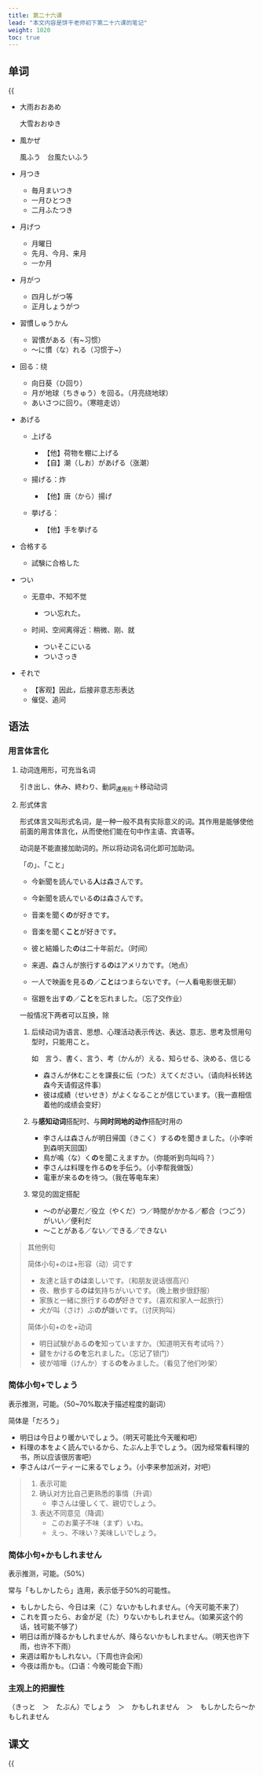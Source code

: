 ```yaml
---
title: 第二十六课
lead: "本文内容是饼干老师初下第二十六课的笔记"
weight: 1020
toc: true
---
```


## 单词

{{<audio src="https://tellyouwhat-static-1251995834.cos.ap-chongqing.myqcloud.com/audios/cs_danci/26第二十六课.mp3">}}

- 大雨おおあめ

  大雪おおゆき

- 風かぜ

  風ふう　台風たいふう

- 月つき

  - 毎月まいつき
  - 一月ひとつき
  - 二月ふたつき

- 月げつ

  - 月曜日
  - 先月、今月、来月
  - 一か月

- 月がつ

  - 四月しがつ等
  - 正月しょうがつ

- 習慣しゅうかん

  - 習慣がある（有~习惯）
  - ～に慣（な）れる（习惯于~）

- 回る：绕

  - 向日葵（ひ回り）
  - 月が地球（ちきゅう）を回る。（月亮绕地球）
  - あいさつに回り。（寒暄走访）

- あげる

  - 上げる
    - 【他】荷物を棚に上げる
    - 【自】潮（しお）があげる（涨潮）

  - 揚げる：炸
    - 【他】唐（から）揚げ

  - 挙げる：
    - 【他】手を挙げる

- 合格する

  - 試験に合格した

- つい

  - 无意中、不知不觉
    - つい忘れた。

  - 时间、空间离得近：稍微、刚、就
    - ついそこにいる
    - ついさっき

- それで

  - 【客观】因此，后接非意志形表达
  - 催促、追问


## 语法

### 用言体言化

1. 动词连用形，可充当名词

   引き出し、休み、終わり、動詞<sub>連用形</sub>＋移动动词

2. 形式体言

   形式体言又叫形式名词，是一种一般不具有实际意义的词。其作用是能够使他前面的用言体言化，从而使他们能在句中作主语、宾语等。

   动词是不能直接加助词的。所以将动词名词化即可加助词。

   「の」、「こと」

   - 今新聞を読んでいる**人**は森さんです。

   - 今新聞を読んでいる**の**は森さんです。

   - 音楽を聞く**の**が好きです。

   - 音楽を聞く**こと**が好きです。

   - 彼と結婚した**の**は二十年前だ。（时间）

   - 来週、森さんが旅行する**の**はアメリカです。（地点）

   - 一人で映画を見る**の**／**こと**はつまらないです。（一人看电影很无聊）

   - 宿題を出す**の**／**こと**を忘れました。（忘了交作业）

   一般情况下两者可以互换，除

    1. 后续动词为语言、思想、心理活动表示传达、表达、意志、思考及惯用句型时，只能用こと。

       如　言う、書く、言う、考（かんが）える、知らせる、決める、信じる

       - 森さんが休むことを課長に伝（つた）えてください。（请向科长转达森今天请假这件事）
       - 彼は成績（せいせき）がよくなることが信じています。（我一直相信着他的成绩会变好）

    2. 与**感知动词**搭配时、与**同时同地的动作**搭配时用の

       - 李さんは森さんが明日帰国（きこく）する**の**を聞きました。（小李听到森明天回国）
       - 鳥が鳴（な）く**の**を聞こえますか。（你能听到鸟叫吗？）
       - 李さんは料理を作る**の**を手伝う。（小李帮我做饭）
       - 電車が来る**の**を待つ。（我在等电车来）

    3. 常见的固定搭配

       - ～のが必要だ／役立（やくだ）つ／時間がかかる／都合（つごう）がいい／便利だ
       - ～ことがある／ない／できる／できない

> 其他例句
>
> 简体小句+のは+形容（动）词です
>
> - 友達と話す**のは**楽しいです。（和朋友说话很高兴）
> - 夜、散歩する**のは**気持ちがいいです。（晚上散步很舒服）
> - 家族と一緒に旅行する**のが**好きです。（喜欢和家人一起旅行）
> - 犬が叫（さけ）ぶ**のが**嫌いです。（讨厌狗叫）
>
> 简体小句+のを+动词
>
> - 明日試験がある**のを**知っていますか。（知道明天有考试吗？）
> - 鍵をかける**のを**忘れました。（忘记了锁门）
> - 彼が喧嘩（けんか）する**のを**みました。（看见了他们吵架）

### 简体小句+でしょう

表示推测，可能。（50~70%取决于描述程度的副词）

简体是「だろう」

- 明日は今日より暖かいでしょう。（明天可能比今天暖和吧）
- 料理の本をよく読んでいるから、たぶん上手でしょう。（因为经常看料理的书，所以应该很厉害吧）
- 李さんはパーティーに来るでしょう。（小李来参加派对，对吧）

> 1. 表示可能
> 2. 确认对方比自己更熟悉的事情（升调）
>    - 李さんは優しくて、親切でしょう。
> 3. 表达不同意见（降调）
>    - このお菓子不味（まず）いね。
>    - えっ、不味い？美味しいでしょう。

### 简体小句+かもしれません

表示推测，可能。（50%）

常与「もしかしたら」连用，表示低于50%的可能性。

- もしかしたら、今日は来（こ）ないかもしれません。（今天可能不来了）
- これを買ったら、お金が足（た）りないかもしれません。（如果买这个的话，钱可能不够了）
- 明日は雨が降るかもしれませんが、降らないかもしれません。（明天也许下雨，也许不下雨）
- 来週は暇かもしれない。（下周也许会闲）
- 今夜は雨かも。（口语：今晚可能会下雨）

### 主观上的把握性

（きっと　＞　たぶん）でしょう　＞　かもしれません　＞　もしかしたら～かもしれません

## 课文

{{<audio src="https://tellyouwhat-static-1251995834.cos.ap-chongqing.myqcloud.com/audios/cs_kewen/25-30课 新标日初级课文/Lesson26.mp3">}}
